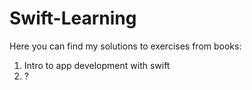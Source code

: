 # Swift-Learning

Here you can find my solutions to exercises from books:
1) Intro to app development with swift
2) ?
